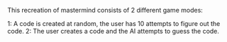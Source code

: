 This recreation of mastermind consists of 2 different game modes:

1: A code is created at random, the user has 10 attempts to figure out the code.
2: The user creates a code and the AI attempts to guess the code.

